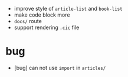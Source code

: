 - improve style of `article-list` and `book-list`
- make code block more
- `docs/` route
- support rendering `.cic` file

# bug

- [bug] can not use `import` in `articles/`

